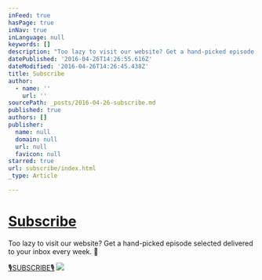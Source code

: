 ```yaml
---
inFeed: true
hasPage: true
inNav: true
inLanguage: null
keywords: []
description: "Too lazy to visit our website? Get a hand-picked episode selected delivered to your inbox every week. \uD83D\uDE4C"
datePublished: '2016-04-26T14:26:55.616Z'
dateModified: '2016-04-26T14:26:45.438Z'
title: Subscribe
author:
  - name: ''
    url: ''
sourcePath: _posts/2016-04-26-subscribe.md
published: true
authors: []
publisher:
  name: null
  domain: null
  url: null
  favicon: null
starred: true
url: subscribe/index.html
_type: Article

---
```

# [Subscribe][0]

Too lazy to visit our website? Get a hand-picked episode selected delivered to your inbox every week. 🙌

[🎙SUBSCRIBE🎙][0]
![](https://the-grid-user-content.s3-us-west-2.amazonaws.com/b39e7229-4f54-4eeb-b3b2-e2ea41c7cbb7.jpg)

[0]: http://tinyletter.com/earshot